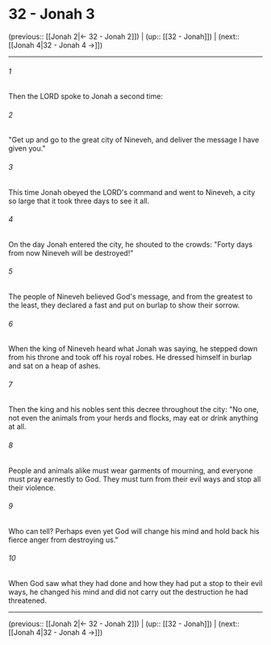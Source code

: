 # 32 - Jonah 3

(previous:: [[Jonah 2|← 32 - Jonah 2]]) | (up:: [[32 - Jonah]]) | (next:: [[Jonah 4|32 - Jonah 4 →]])

***


###### 1 
Then the LORD spoke to Jonah a second time: 

###### 2 
"Get up and go to the great city of Nineveh, and deliver the message I have given you." 

###### 3 
This time Jonah obeyed the LORD's command and went to Nineveh, a city so large that it took three days to see it all. 

###### 4 
On the day Jonah entered the city, he shouted to the crowds: "Forty days from now Nineveh will be destroyed!" 

###### 5 
The people of Nineveh believed God's message, and from the greatest to the least, they declared a fast and put on burlap to show their sorrow. 

###### 6 
When the king of Nineveh heard what Jonah was saying, he stepped down from his throne and took off his royal robes. He dressed himself in burlap and sat on a heap of ashes. 

###### 7 
Then the king and his nobles sent this decree throughout the city: "No one, not even the animals from your herds and flocks, may eat or drink anything at all. 

###### 8 
People and animals alike must wear garments of mourning, and everyone must pray earnestly to God. They must turn from their evil ways and stop all their violence. 

###### 9 
Who can tell? Perhaps even yet God will change his mind and hold back his fierce anger from destroying us." 

###### 10 
When God saw what they had done and how they had put a stop to their evil ways, he changed his mind and did not carry out the destruction he had threatened.

***

(previous:: [[Jonah 2|← 32 - Jonah 2]]) | (up:: [[32 - Jonah]]) | (next:: [[Jonah 4|32 - Jonah 4 →]])
